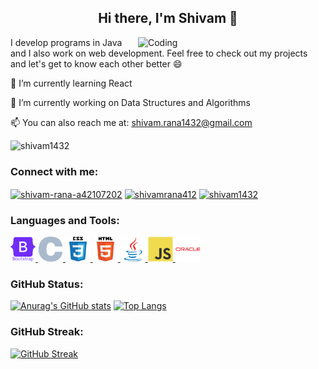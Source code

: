 <h2 align="center"> Hi there, I'm Shivam 👋</h2>

<!--
**Shivam1432/Shivam1432** is a ✨ _special_ ✨ repository because its `README.md` (this file) appears on your GitHub profile.

Here are some ideas to get you started:

- 🔭 I’m currently working on ...
- 🌱 I’m currently learning ...
- 👯 I’m looking to collaborate on ...
- 🤔 I’m looking for help with ...
- 💬 Ask me about ...
- 📫 How to reach me: ...
- 😄 Pronouns: ...
- ⚡ Fun fact: ...
-->
<img align="right" alt="Coding" width="300" src="https://media.giphy.com/media/u2pmTWUi0MXjyrMaVj/giphy.gif">

I develop programs in Java and I also work on web development.
Feel free to check out my projects and let's get to know each other better 😄


🌱 I’m currently learning React 

🔭 I’m currently working on Data Structures and Algorithms 

📫 You can also reach me at: shivam.rana1432@gmail.com

<p align="left"> <img src="https://komarev.com/ghpvc/?username=shivam1432&label=Profile%20views&color=0e75b6&style=flat" alt="shivam1432" /> </p>

<h3 align="left">Connect with me:</h3>
<p align="left">
<a href="https://linkedin.com/in/shivam-rana-a42107202" target="blank"><img align="center" src="https://cdn.jsdelivr.net/npm/simple-icons@3.0.1/icons/linkedin.svg" alt="shivam-rana-a42107202" height="30" width="40" /></a>
<a href="https://instagram.com/shivamrana412" target="blank"><img align="center" src="https://cdn.jsdelivr.net/npm/simple-icons@3.0.1/icons/instagram.svg" alt="shivamrana412" height="30" width="40" /></a>
<a href="https://www.leetcode.com/shivam1432" target="blank"><img align="center" src="https://cdn.jsdelivr.net/npm/simple-icons@3.0.1/icons/leetcode.svg" alt="shivam1432" height="30" width="40" /></a>
</p>

<h3 align="left">Languages and Tools:</h3>
<p align="left"> <a href="https://getbootstrap.com" target="_blank"> <img src="https://raw.githubusercontent.com/devicons/devicon/master/icons/bootstrap/bootstrap-plain-wordmark.svg" alt="bootstrap" width="40" height="40"/> </a> <a href="https://www.cprogramming.com/" target="_blank"> <img src="https://raw.githubusercontent.com/devicons/devicon/master/icons/c/c-original.svg" alt="c" width="40" height="40"/> </a> <a href="https://www.w3schools.com/css/" target="_blank"> <img src="https://raw.githubusercontent.com/devicons/devicon/master/icons/css3/css3-original-wordmark.svg" alt="css3" width="40" height="40"/> </a> <a href="https://www.w3.org/html/" target="_blank"> <img src="https://raw.githubusercontent.com/devicons/devicon/master/icons/html5/html5-original-wordmark.svg" alt="html5" width="40" height="40"/> </a> <a href="https://www.java.com" target="_blank"> <img src="https://raw.githubusercontent.com/devicons/devicon/master/icons/java/java-original.svg" alt="java" width="40" height="40"/> </a> <a href="https://developer.mozilla.org/en-US/docs/Web/JavaScript" target="_blank"> <img src="https://raw.githubusercontent.com/devicons/devicon/master/icons/javascript/javascript-original.svg" alt="javascript" width="40" height="40"/> </a> <a href="https://www.oracle.com/" target="_blank"> <img src="https://raw.githubusercontent.com/devicons/devicon/master/icons/oracle/oracle-original.svg" alt="oracle" width="40" height="40"/> </a> </p>

<h3 align="left">GitHub Status: </h3>

[![Anurag's GitHub stats](https://github-readme-stats.vercel.app/api?username=Shivam1432&show_icons=true&theme=radical)](https://github.com/anuraghazra/github-readme-stats)
[![Top Langs](https://github-readme-stats.vercel.app/api/top-langs/?username=Shivam1432&show_icons=true&theme=radical)](https://github.com/anuraghazra/github-readme-stats)

<h3 align="left">GitHub Streak: </h3>

[![GitHub Streak](https://github-readme-streak-stats.herokuapp.com/?user=Shivam1432&theme=radical)](https://github.com/DenverCoder1/github-readme-streak-stats)

